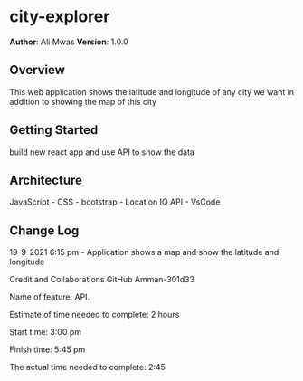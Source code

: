 # city-explorer
**Author**: Ali Mwas
**Version**: 1.0.0

## Overview
This web application shows the latitude and longitude of any city we want in addition to showing the map of this city

## Getting Started
build new react app and use API to show the data

## Architecture
JavaScript - CSS - bootstrap - Location IQ API - VsCode

## Change Log
19-9-2021 6:15 pm - Application shows a map and show the latitude and longitude

Credit and Collaborations
GitHub
Amman-301d33

Name of feature:  API.

Estimate of time needed to complete: 2 hours

Start time: 3:00 pm

Finish time: 5:45 pm

The actual time needed to complete: 2:45
